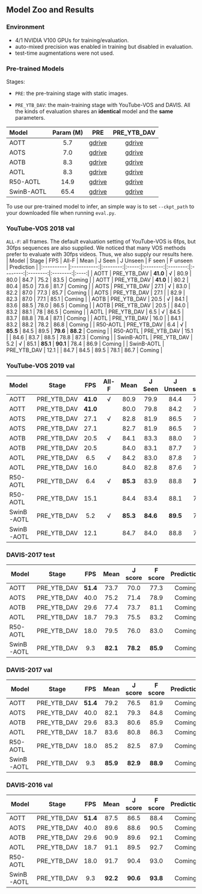 ## Model Zoo and Results

### Environment
- 4/1 NVIDIA V100 GPUs for training/evaluation.
- auto-mixed precision was enabled in training but disabled in evaluation.
- test-time augmentations were not used.

### Pre-trained Models
Stages:

- `PRE`: the pre-training stage with static images.

- `PRE_YTB_DAV`: the main-training stage with YouTube-VOS and DAVIS. All the kinds of evaluation shares an **identical** model and the **same** parameters.


| Model      | Param (M) |                                             PRE                                              |                                         PRE_YTB_DAV                                          |
|:---------- |:---------:|:--------------------------------------------------------------------------------------------:|:--------------------------------------------------------------------------------------------:|
| AOTT       |    5.7    | [gdrive](https://drive.google.com/file/d/1_513h8Hok9ySQPMs_dHgX5sPexUhyCmy/view?usp=sharing) | [gdrive](https://drive.google.com/file/d/1owPmwV4owd_ll6GuilzklqTyAd0ZvbCu/view?usp=sharing) |
| AOTS       |    7.0    | [gdrive](https://drive.google.com/file/d/1QUP0-VED-lOF1oX_ppYWnXyBjvUzJJB7/view?usp=sharing) | [gdrive](https://drive.google.com/file/d/1beU5E6Mdnr_pPrgjWvdWurKAIwJSz1xf/view?usp=sharing) |
| AOTB       |    8.3    | [gdrive](https://drive.google.com/file/d/11Bx8n_INAha1IdpHjueGpf7BrKmCJDvK/view?usp=sharing) | [gdrive](https://drive.google.com/file/d/1hH-GOn4GAxHkV8ARcQzsUy8Ax6ndot-A/view?usp=sharing) |
| AOTL       |    8.3    | [gdrive](https://drive.google.com/file/d/1WL6QCsYeT7Bt-Gain9ZIrNNXpR2Hgh29/view?usp=sharing) | [gdrive](https://drive.google.com/file/d/1L1N2hkSPqrwGgnW9GyFHuG59_EYYfTG4/view?usp=sharing) |
| R50-AOTL   |   14.9    | [gdrive](https://drive.google.com/file/d/1hS4JIvOXeqvbs-CokwV6PwZV-EvzE6x8/view?usp=sharing) | [gdrive](https://drive.google.com/file/d/1qJDYn3Ibpquu4ffYoQmVjg1YCbr2JQep/view?usp=sharing) |
| SwinB-AOTL |   65.4    | [gdrive](https://drive.google.com/file/d/1LlhKQiXD8JyZGGs3hZiNzcaCLqyvL9tj/view?usp=sharing) | [gdrive](https://drive.google.com/file/d/192jCGQZdnuTsvX-CVra-KVZl2q1ZR0vW/view?usp=sharing) |

To use our pre-trained model to infer, an simple way is to set `--ckpt_path` to your downloaded file when running `eval.py`.

### YouTube-VOS 2018 val
`ALL-F`: all frames. The default evaluation setting of YouTube-VOS is 6fps, but 30fps sequences are also supplied. We noticed that many VOS methods prefer to evaluate with 30fps videos. Thus, we also supply our results here.
| Model      |    Stage    |   FPS    | All-F |   Mean   |  J Seen  | J Unseen |  F seen  | F unseen | Prediction |
|:---------- |:-----------:|:--------:|:-----:|:--------:|:--------:|:--------:|:--------:|:--------:|:----:|
| AOTT       | PRE_YTB_DAV | **41.0** |   √   |   80.9   |   80.0   |   84.7   |   75.2   |   83.5   | Coming |
| AOTT       | PRE_YTB_DAV | **41.0** |       |   80.2   |   80.4   |   85.0   |   73.6   |   81.7   | Coming |
| AOTS       | PRE_YTB_DAV |   27.1   |   √   |   83.0   |   82.2   |   87.0   |   77.3   |   85.7   | Coming |
| AOTS       | PRE_YTB_DAV |   27.1   |       |   82.9   |   82.3   |   87.0   |   77.1   |   85.1   | Coming |
| AOTB       | PRE_YTB_DAV |   20.5   |   √   |   84.1   |   83.6   |   88.5   |   78.0   |   86.5   | Coming |
| AOTB       | PRE_YTB_DAV |   20.5   |       |   84.0   |   83.2   |   88.1   |    78    |   86.5   | Coming |
| AOTL       | PRE_YTB_DAV |   6.5    |   √   |   84.5   |   83.7   |   88.8   |   78.4   |   87.1   | Coming |
| AOTL       | PRE_YTB_DAV |   16.0   |       |   84.1   |   83.2   |   88.2   |   78.2   |   86.8   | Coming |
| R50-AOTL   | PRE_YTB_DAV |   6.4    |   √   | **85.5** |   84.5   |   89.5   | **79.6** | **88.2** | Coming |
| R50-AOTL   | PRE_YTB_DAV |   15.1   |       |   84.6   |   83.7   |   88.5   |   78.8   |   87.3   | Coming |
| SwinB-AOTL | PRE_YTB_DAV |   5.2    |   √   |   85.1   | **85.1** | **90.1** |   78.4   |   86.9   | Coming |
| SwinB-AOTL | PRE_YTB_DAV |   12.1   |       |   84.7   |   84.5   |   89.5   |   78.1   |   86.7   | Coming |

### YouTube-VOS 2019 val
| Model      |    Stage    |   FPS    | All-F |   Mean   |  J Seen  | J Unseen |  F seen  | F unseen | Prediction |
|:---------- |:-----------:|:--------:|:-----:|:--------:|:--------:|:--------:|:--------:|:--------:|:----:|
| AOTT       | PRE_YTB_DAV | **41.0** |   √   |   80.9   |   79.9   |   84.4   |   75.6   |   83.8   | Coming |
| AOTT       | PRE_YTB_DAV | **41.0** |       |   80.0   |   79.8   |   84.2   |   74.1   |   82.1   | Coming |
| AOTS       | PRE_YTB_DAV |   27.1   |   √   |   82.8   |   81.9   |   86.5   |   77.3   |   85.6   | Coming |
| AOTS       | PRE_YTB_DAV |   27.1   |       |   82.7   |   81.9   |   86.5   |   77.3   |   85.2   | Coming |
| AOTB       | PRE_YTB_DAV |   20.5   |   √   |   84.1   |   83.3   |   88.0   |   78.2   |   86.7   | Coming |
| AOTB       | PRE_YTB_DAV |   20.5   |       |   84.0   |   83.1   |   87.7   |   78.5   |   86.8   | Coming |
| AOTL       | PRE_YTB_DAV |   6.5    |   √   |   84.2   |   83.0   |   87.8   |   78.7   |   87.3   | Coming |
| AOTL       | PRE_YTB_DAV |   16.0   |       |   84.0   |   82.8   |   87.6   |   78.6   |   87.1   | Coming |
| R50-AOTL   | PRE_YTB_DAV |   6.4    |   √   | **85.3** |   83.9   |   88.8   | **79.9** | **88.5** | Coming |
| R50-AOTL   | PRE_YTB_DAV |   15.1   |       |   84.4   |   83.4   |   88.1   |   78.7   |   87.2   | Coming |
| SwinB-AOTL | PRE_YTB_DAV |   5.2    |   √   | **85.3** | **84.6** | **89.5** |   79.3   |   87.7   | Coming |
| SwinB-AOTL | PRE_YTB_DAV |   12.1   |       |   84.7   |   84.0   |   88.8   |   78.7   |   87.1   | Coming |

### DAVIS-2017 test

| Model      |    Stage    | FPS  |   Mean   | J score  | F score  | Prediction |
| ---------- |:-----------:|:----:|:--------:|:--------:|:--------:|:----:|
| AOTT       | PRE_YTB_DAV | **51.4** |   73.7   |   70.0   |   77.3   | Coming |
| AOTS       | PRE_YTB_DAV | 40.0 |   75.2   |   71.4   |   78.9   | Coming |
| AOTB       | PRE_YTB_DAV | 29.6 |   77.4   |   73.7   |   81.1   | Coming |
| AOTL       | PRE_YTB_DAV | 18.7 |   79.3   |   75.5   |   83.2   | Coming |
| R50-AOTL   | PRE_YTB_DAV | 18.0 |   79.5   |   76.0   |   83.0   | Coming |
| SwinB-AOTL | PRE_YTB_DAV | 9.3  | **82.1** | **78.2** | **85.9** | Coming |

### DAVIS-2017 val

| Model      |    Stage    | FPS  |   Mean   | J score  |  F score  | Prediction |
| ---------- |:-----------:|:----:|:--------:|:--------:|:---------:|:----:|
| AOTT       | PRE_YTB_DAV | **51.4** |   79.2   |   76.5   |   81.9    | Coming |
| AOTS       | PRE_YTB_DAV | 40.0 |   82.1   |   79.3   |   84.8    | Coming |
| AOTB       | PRE_YTB_DAV | 29.6 |   83.3   |   80.6   |   85.9    | Coming |
| AOTL       | PRE_YTB_DAV | 18.7 |   83.6   |   80.8   |   86.3    | Coming |
| R50-AOTL   | PRE_YTB_DAV | 18.0 |   85.2   |   82.5   |   87.9    | Coming |
| SwinB-AOTL | PRE_YTB_DAV | 9.3  | **85.9** | **82.9** | **88.9** | Coming |

### DAVIS-2016 val

| Model      |    Stage    | FPS  |   Mean   | J score  | F score  | Prediction |
| ---------- |:-----------:|:----:|:--------:|:--------:|:--------:|:----:|
| AOTT       | PRE_YTB_DAV | **51.4** |   87.5   |   86.5   |   88.4   | Coming |
| AOTS       | PRE_YTB_DAV | 40.0 |   89.6   |   88.6   |   90.5   | Coming |
| AOTB       | PRE_YTB_DAV | 29.6 |   90.9   |   89.6   |   92.1   | Coming |
| AOTL       | PRE_YTB_DAV | 18.7 |   91.1   |   89.5   |   92.7   | Coming |
| R50-AOTL   | PRE_YTB_DAV | 18.0 |   91.7   |   90.4   |   93.0   | Coming |
| SwinB-AOTL | PRE_YTB_DAV | 9.3  | **92.2** | **90.6** | **93.8** | Coming |
